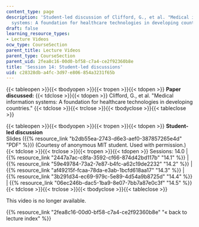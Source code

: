 ```yaml
---
content_type: page
description: 'Student-led discussion of Clifford, G., et al. "Medical information
  systems: A foundation for healthcare technologies in developing countries."'
draft: false
learning_resource_types:
- Lecture Videos
ocw_type: CourseSection
parent_title: Lecture Videos
parent_type: CourseSection
parent_uid: 2fea8c16-00d0-bf58-c7a4-ce2f92360b8e
title: 'Session 14: Student-led discussions'
uid: c28328db-a4fc-3d97-e806-854a3231f65b
---
```

{{< tableopen >}}{{< tbodyopen >}}{{< tropen >}}{{< tdopen >}}
**Paper discussed:**
{{< tdclose >}}{{< tdopen >}}
Clifford, G., et al. "Medical information systems: A foundation for healthcare technologies in developing countries."
{{< tdclose >}}{{< trclose >}}{{< tbodyclose >}}{{< tableclose >}}

{{< tableopen >}}{{< tbodyopen >}}{{< tropen >}}{{< tdopen >}}
**Student-led discussion**   
Slides ({{% resource_link "b2db55ea-2743-d6e3-aef0-387857265e4d" "PDF" %}}) (Courtesy of anonymous MIT student. Used with permission.)
{{< tdclose >}}{{< trclose >}}{{< tropen >}}{{< tdopen >}}
Sessions: 14.0 | {{% resource_link "2447a7ac-c8fa-3592-cf66-874d42bd117b" "14.1" %}} | {{% resource_link "59e49784-73a2-7e87-b4fc-a62c19de2232" "14.2" %}} | {{% resource_link "af49215f-fcaa-78da-e3ab-1bcfd618aa17" "14.3" %}} | {{% resource_link "3b291d34-ec69-979c-5e89-4d54a9b8725d" "14.4" %}} | {{% resource_link "06ec246b-dac5-1ba9-8e07-7bb7a87e0c3f" "14.5" %}}
{{< tdclose >}}{{< trclose >}}{{< tbodyclose >}}{{< tableclose >}}

This video is no longer available.

{{% resource_link "2fea8c16-00d0-bf58-c7a4-ce2f92360b8e" "« back to lecture index" %}}